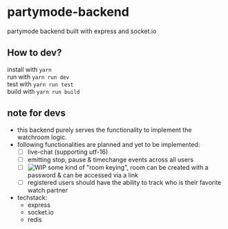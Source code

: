 # partymode-backend
partymode backend built with express and socket.io


## How to dev?

install with `yarn` \
run with `yarn run dev` \
test with `yarn run test` \
build with `yarn run build`


## note for devs
- this backend purely serves the functionality to implement the watchroom logic.
- following functionalities are planned and yet to be implemented:
  - [ ] live-chat (supporting utf-16)
  - [ ] emitting stop, pause & timechange events across all users
  - [ ] ![WIP](https://img.shields.io/badge/-WIP-blue) some kind of "room keying", room can be created with a password & can be accessed via a link 
  - [ ] registered users should have the ability to track who is their favorite watch partner

- techstack:
  - express
  - socket.io
  - redis
  
   
 
